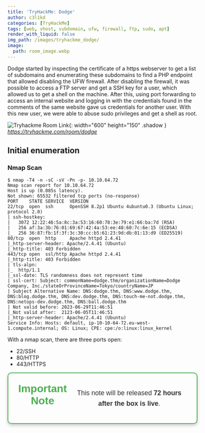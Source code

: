 ```yaml
---
title: 'TryHackMe: Dodge'
author: c3l1kd
categories: [TryHackMe]
tags: [web, vhost, subdomain, ufw, firewall, ftp, sudo, apt]
render_with_liquid: false
img_path: /images/tryhackme_dodge/
image:
  path: room_image.webp
---
```


Dodge started by inspecting the certificate of a https webserver to get a list of subdomains and enumerating these subdomains to find a PHP endpoint that allowed disabling the UFW firewall. After disabling the firewall, it was possible to access a FTP server and get a SSH key for a user, which allowed us to get a shell on the machine. After this, using port forwarding to access an internal website and logging in with the credentials found in the comments of the same website gave us credentials for another user. With this new user, we were able to abuse sudo privileges and get a shell as root.

![Tryhackme Room Link](room_card.webp){: width="600" height="150" .shadow }
_<https://tryhackme.com/room/dodge>_

## Initial enumeration

### Nmap Scan

```console
$ nmap -T4 -n -sC -sV -Pn -p- 10.10.64.72
Nmap scan report for 10.10.64.72
Host is up (0.085s latency).
Not shown: 65532 filtered tcp ports (no-response)
PORT    STATE SERVICE  VERSION
22/tcp  open  ssh      OpenSSH 8.2p1 Ubuntu 4ubuntu0.3 (Ubuntu Linux; protocol 2.0)
| ssh-hostkey: 
|   3072 12:22:46:5a:8c:3a:53:16:60:78:3e:79:e1:66:ba:7d (RSA)
|   256 af:3a:3b:76:01:69:67:42:4a:53:ee:48:60:7c:6e:15 (ECDSA)
|_  256 36:87:fb:1f:3f:3c:30:cc:b5:61:23:9d:db:01:13:d9 (ED25519)
80/tcp  open  http     Apache httpd 2.4.41
|_http-server-header: Apache/2.4.41 (Ubuntu)
|_http-title: 403 Forbidden
443/tcp open  ssl/http Apache httpd 2.4.41
|_http-title: 403 Forbidden
| tls-alpn: 
|_  http/1.1
|_ssl-date: TLS randomness does not represent time
| ssl-cert: Subject: commonName=dodge.thm/organizationName=Dodge Company, Inc./stateOrProvinceName=Tokyo/countryName=JP
| Subject Alternative Name: DNS:dodge.thm, DNS:www.dodge.thm, DNS:blog.dodge.thm, DNS:dev.dodge.thm, DNS:touch-me-not.dodge.thm, DNS:netops-dev.dodge.thm, DNS:ball.dodge.thm
| Not valid before: 2023-06-29T11:46:51
|_Not valid after:  2123-06-05T11:46:51
|_http-server-header: Apache/2.4.41 (Ubuntu)
Service Info: Hosts: default, ip-10-10-64-72.eu-west-1.compute.internal; OS: Linux; CPE: cpe:/o:linux:linux_kernel
```
With a nmap scan, there are three ports open:
- 22/SSH
- 80/HTTP
- 443/HTTPS


<html lang="en">
<head>
  <meta charset="UTF-8">
  <meta name="viewport" content="width=device-width, initial-scale=1.0">

  <style>
    .note-container {
      border: 2px solid #4CAF50;
      font-family: Arial, sans-serif;
      display: flex;
      justify-content: center;
      align-items: center;
      border-radius: 10px;
      padding: 20px;
      box-shadow: 0 4px 8px rgba(0, 0, 0, 0.2);
      max-width: 600px;
      text-align: center;
    }
    .note-container h1 {
      margin-top: 0;
      color: #4CAF50;
    }
    .note-container p {
      font-size: 1.1rem;
      line-height: 1.6;
      color: #333;
    }
  </style>
</head>
<body>
  <div class="note-container">
    <h1>Important Note</h1>
    <p>
      This note will be released <strong>72 hours after the box is live</strong>.
    </p>
  </div>
</body>
</html>
